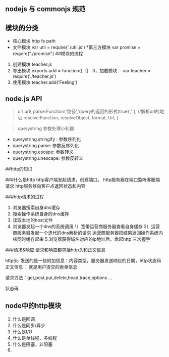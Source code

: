 ## nodejs 与 commonjs 规范


## 模块的分类
* 核心模块   http fs path
* 文件模块   var util = require('./util.js')
*第三方模块   var promise = require("./promise")
##模块的流程
1. 创建模块   teacher.js
2. 导出模块   exports.add = function()｛｝
3，加载模块　 var teacher = require('./teacher.js')
4. 使用模块   teacher.add('Feeling')


## node.js API
>url
url{
	parse:Function('路径','query的返回的形式(true)',''),     //解析url的地址
	resolve:Function,
	resolveObject,
	format,
	Url,
}


> querystring 参数处理小利器
* querystring.stringify : 参数序列化
* querystring.parse: 参数反序列化
* querystring.escape: 参数转义
* querystring.unescape: 参数反转义


##http的知识

###什么是http
http客户端发起请求，创建端口，
http服务器在端口监听客服端请求
http服务器向客户点返回状态和内容

###http请求的过程
1. 浏览器搜索自身dns缓存
2. 搜索操作系统自身的dns缓存
3. 读取本地的host文件
4. 浏览器发起一个dns的系统调用
	1）宽带运营商服务器查看自身缓存
	2）运营商服务器发起一个迭代的dns解析的请求
		运营商服务器把结果返回操作系统内核同时缓存起来
5.浏览器获得域名对应的ip地址后，发起http'三次握手'


###请求&响应
请求和响应都包括http头和正文信息

http头: 发送的是一些附加信息：内容类型，服务器发送响应的日期，http状态码
正文信息： 就是用户提交的表单信息

请求方法：get,post,put,delete,head,trace,options ...

状态码



## node中的http模块
1. 什么是回调
2. 什么是同步/异步
3. 什么是I/O
4. 什么是单线程、多线程
5. 什么是阻塞，非阻塞
6.
